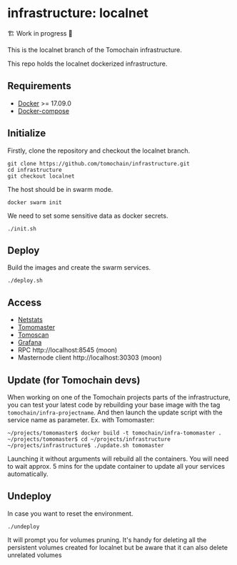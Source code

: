 # infrastructure: localnet

🏗️ Work in progress 🚧

This is the localnet branch of the Tomochain infrastructure.

This repo holds the localnet dockerized infrastructure.

## Requirements

- [Docker](https://docs.docker.com/install/) >= 17.09.0
- [Docker-compose](https://docs.docker.com/compose/install/)

## Initialize

Firstly, clone the repository and checkout the localnet branch.

```
git clone https://github.com/tomochain/infrastructure.git
cd infrastructure
git checkout localnet
```
The host should be in swarm mode.

```
docker swarm init
```

We need to set some sensitive data as docker secrets.

```
./init.sh
```

## Deploy

Build the images and create the swarm services.

```
./deploy.sh
```

## Access

- [Netstats](http://localhost:3000)
- [Tomomaster](http://localhost:3001)
- [Tomoscan](http://localhost:3002)
- [Grafana](http://localhost:3003)
- RPC http://localhost:8545 (moon)
- Masternode client http://localhost:30303 (moon)

## Update (for Tomochain devs)

When working on one of the Tomochain projects parts of the infrastructure, you can test your latest code by rebuilding your base image with the tag `tomochain/infra-projectname`. And then launch the update script with the service name as parameter.
Ex. with Tomomaster:

```
~/projects/tomomaster$ docker build -t tomochain/infra-tomomaster .
~/projects/tomomaster$ cd ~/projects/infrastructure
~/projects/infrastructure$ ./update.sh tomomaster

```

Launching it without arguments will rebuild all the containers. You will need to wait approx. 5 mins for the update container to update all your services automatically.

## Undeploy

In case you want to reset the environment.

```
./undeploy
```

It will prompt you for volumes pruning. It's handy for deleting all the persistent volumes created for localnet but be aware that it can also delete unrelated volumes
